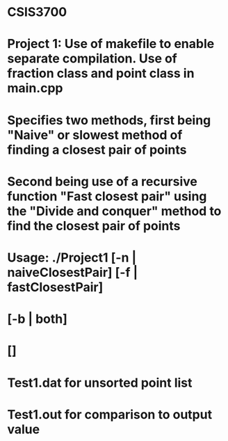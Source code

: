 # CSIS3700

# Project 1: Use of makefile to enable separate compilation. Use of fraction class and point class in main.cpp

# Specifies two methods, first being "Naive" or slowest method of finding a closest pair of points

# Second being use of a recursive function "Fast closest pair" using the "Divide and conquer" method to find the closest pair of points

# Usage: ./Project1 [-n | naiveClosestPair] [-f | fastClosestPair] 
# 					[-b | both]
#                   <command> [<args>]
# Test1.dat for unsorted point list
# Test1.out for comparison to output value
